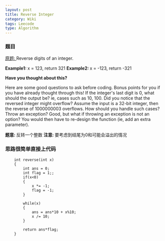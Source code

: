 ```yaml
---
layout: post
title: Reverse Integer 
category: Wiki
tags: Leecode
type: Algorithm
---
```


### 题目
[原题: ](//oj.leetcode.com/problems/reverse-integer/)Reverse digits of an integer.

<b>Example1: </b>x = 123, return 321
<b>Example2: </b>x = -123, return -321

<b>Have you thought about this?</b>

Here are some good questions to ask before coding. Bonus points for you if you have already thought through this!
If the integer's last digit is 0, what should the output be? ie, cases such as 10, 100.
Did you notice that the reversed integer might overflow? Assume the input is a 32-bit integer, then the reverse of 1000000003 overflows. How should you handle such cases?
Throw an exception? Good, but what if throwing an exception is not an option? You would then have to re-design the function (ie, add an extra parameter).

<b>题意: </b>反转一个整数
<b>注意: </b>要考虑到结尾为0和可能会溢出的情况

### 思路很简单直接上代码

		int reverse(int x) 
        {
            int ans = 0;
            int flag = 1;;
            if(x<0)
            {
                x *= -1;
                flag = -1;
            }
            
            while(x)
            {
                ans = ans*10 + x%10;
                x /= 10;
            }
            
            return ans*flag;
        }